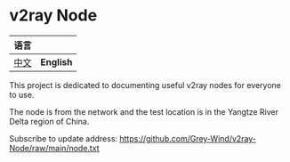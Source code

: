 # v2ray Node

| 语言                                                         |             |
| ------------------------------------------------------------ | ----------- |
| [中文](https://github.com/Grey-Wind/v2ray-Node/blob/main/README_CN.md) | **English** |

This project is dedicated to documenting useful v2ray nodes for everyone to use.

The node is from the network and the test location is in the Yangtze River Delta region of China.

Subscribe to update address: https://github.com/Grey-Wind/v2ray-Node/raw/main/node.txt